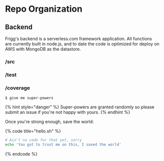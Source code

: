 # Repo Organization

## Backend

Frigg's backend is a serverless.com framework application. All functions are currently built in node.js, and to date the code is optimized for deploy on AWS with MongoDB as the datastore.

### /src

### /test

### /coverage

```text
$ give me super-powers
```

{% hint style="danger" %}
Super-powers are granted randomly so please submit an issue if you're not happy with yours.
{% endhint %}

Once you're strong enough, save the world:

{% code title="hello.sh" %}
```bash
# Ain't no code for that yet, sorry
echo 'You got to trust me on this, I saved the world'
```
{% endcode %}

>

